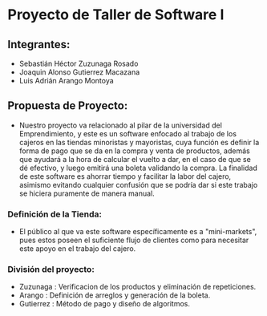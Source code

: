# Proyecto de Taller de Software I

## Integrantes:

* Sebastián Héctor Zuzunaga Rosado
* Joaquin Alonso Gutierrez Macazana 
* Luis Adrián Arango Montoya

## Propuesta de Proyecto:

* Nuestro proyecto va relacionado al pilar de la universidad del Emprendimiento, y este es un software enfocado al trabajo de los cajeros en las tiendas minoristas y mayoristas, cuya función es definir la forma de pago que se da en la compra y venta de productos, además que ayudará a la hora de calcular el vuelto a dar, en el caso de que se dé efectivo, y luego emitirá una boleta validando la compra. La finalidad de este software es ahorrar tiempo y facilitar la labor del cajero, asimismo evitando cualquier confusión que se podría dar si este trabajo se hiciera puramente de manera manual.

### Definición de la Tienda:

* El público al que va este software específicamente es a "mini-markets", pues estos poseen el suficiente flujo de clientes como para necesitar este apoyo en el trabajo del cajero.

### División del proyecto:

* Zuzunaga  : Verificacion de los productos y eliminación de repeticiones.
* Arango    : Definición de arreglos y generación de la boleta. 
* Gutierrez : Método de pago y diseño de algoritmos.